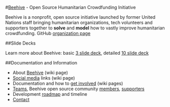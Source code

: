 #[Beehive](http://beehivengo.github.io/Beehive/) - Open Source Humanitarian Crowdfunding Initiative

Beehive is a nonprofit, open source initiative launched by former United Nations staff bringing humanitarian organizations, tech volunteers and supporters together to **solve** and **model** how to vastly improve humanitarian crowdfunding. GitHub [organization page]()

##Slide Decks

Learn more about Beehive: basic [3 slide deck](), detailed [10 slide deck]()

##Documentation and Information

* About [Beehive](https://github.com/BeehiveNGO/Beehive/wiki/Beehive) (wiki page)
* [Social media](https://github.com/BeehiveNGO/Beehive/wiki/Social-Media) links (wiki page)
* Documentation and how to [get involved](https://github.com/BeehiveNGO/Beehive/wiki/Get-Involved) (wiki pages)
* [Teams](), Beehive open source community [members](), [supporters]()
* Development [roadmap](https://github.com/BeehiveNGO/Documentation/blob/master/developmentoverview.md) and timeline
* [Contact](https://github.com/BeehiveNGO/Beehive/wiki/Contact)
